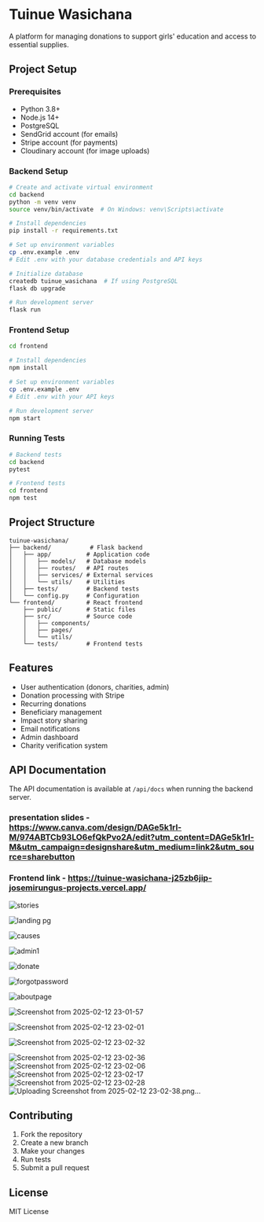 # Tuinue Wasichana

A platform for managing donations to support girls' education and access to essential supplies.

## Project Setup

### Prerequisites
- Python 3.8+
- Node.js 14+
- PostgreSQL
- SendGrid account (for emails)
- Stripe account (for payments)
- Cloudinary account (for image uploads)

### Backend Setup
```bash
# Create and activate virtual environment
cd backend
python -m venv venv
source venv/bin/activate  # On Windows: venv\Scripts\activate

# Install dependencies
pip install -r requirements.txt

# Set up environment variables
cp .env.example .env
# Edit .env with your database credentials and API keys

# Initialize database
createdb tuinue_wasichana  # If using PostgreSQL
flask db upgrade

# Run development server
flask run
```

### Frontend Setup
```bash
cd frontend

# Install dependencies
npm install

# Set up environment variables
cp .env.example .env
# Edit .env with your API keys

# Run development server
npm start
```

### Running Tests
```bash
# Backend tests
cd backend
pytest

# Frontend tests
cd frontend
npm test
```

## Project Structure
```
tuinue-wasichana/
├── backend/           # Flask backend
│   ├── app/          # Application code
│   │   ├── models/   # Database models
│   │   ├── routes/   # API routes
│   │   ├── services/ # External services
│   │   └── utils/    # Utilities
│   ├── tests/        # Backend tests
│   └── config.py     # Configuration
└── frontend/         # React frontend
    ├── public/       # Static files
    ├── src/          # Source code
    │   ├── components/
    │   ├── pages/
    │   └── utils/
    └── tests/        # Frontend tests
```

## Features
- User authentication (donors, charities, admin)
- Donation processing with Stripe
- Recurring donations
- Beneficiary management
- Impact story sharing
- Email notifications
- Admin dashboard
- Charity verification system

## API Documentation
The API documentation is available at `/api/docs` when running the backend server.

### presentation slides - https://www.canva.com/design/DAGe5k1rl-M/974ABTCb93LO6efQkPvo2A/edit?utm_content=DAGe5k1rl-M&utm_campaign=designshare&utm_medium=link2&utm_source=sharebutton
### Frontend link - https://tuinue-wasichana-j25zb6jip-josemirungus-projects.vercel.app/

![stories](https://github.com/user-attachments/assets/a2d3f0bd-4c71-47c9-bb36-9fa968364d2e)

![landing pg](https://github.com/user-attachments/assets/cef84475-e373-46bc-b5e8-c16e1dc038f4)

![causes](https://github.com/user-attachments/assets/03f8763d-7827-45d5-b64e-60da66133ed0)

![admin1](https://github.com/user-attachments/assets/87f30973-ff00-44ad-80b9-c03bd363fafc)

![donate](https://github.com/user-attachments/assets/3a8f2b2f-e03c-41a3-9f18-4461f21ecad1)

![forgotpassword](https://github.com/user-attachments/assets/495a6cbc-c318-40ca-baac-aef297d6fdfc)

![aboutpage](https://github.com/user-attachments/assets/a1261acb-cfe5-4997-8558-6bd17628a7b9)

![Screenshot from 2025-02-12 23-01-57](https://github.com/user-attachments/assets/d6f7f0b2-b678-491f-b2cb-845fa2e1f597)

![Screenshot from 2025-02-12 23-02-01](https://github.com/user-attachments/assets/b8534265-c360-4e24-b307-28237a1d8484)

![Screenshot from 2025-02-12 23-02-32](https://github.com/user-attachments/assets/03362818-85a1-4ad8-a36f-ff36e662eb25)

![Screenshot from 2025-02-12 23-02-36](https://github.com/user-attachments/assets/89fa65f4-5dc7-41f5-aba2-6d4826ba1206)
![Screenshot from 2025-02-12 23-02-06](https://github.com/user-attachments/assets/f112cf21-4785-448b-bf31-1ec5815de465)
![Screenshot from 2025-02-12 23-02-17](https://github.com/user-attachments/assets/ffac5a65-91fd-462b-83d4-0622606668c0)
![Screenshot from 2025-02-12 23-02-28](https://github.com/user-attachments/assets/8ae414f0-c2f9-42ef-9172-48358e17ddb8)
![Uploading Screenshot from 2025-02-12 23-02-38.png…]()

## Contributing
1. Fork the repository
2. Create a new branch
3. Make your changes
4. Run tests
5. Submit a pull request

## License
MIT License
